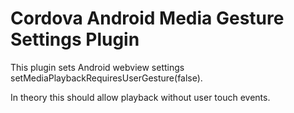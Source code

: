 Cordova Android Media Gesture Settings Plugin
=================================

This plugin sets Android webview settings setMediaPlaybackRequiresUserGesture(false).

In theory this should allow playback without user touch events.



